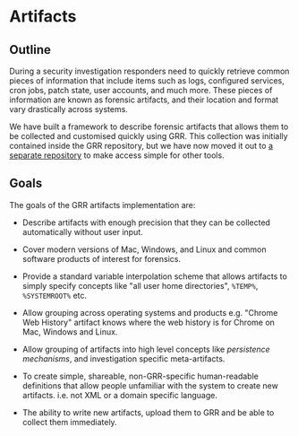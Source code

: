 # Artifacts

## Outline

During a security investigation responders need to quickly retrieve common
pieces of information that include items such as logs, configured services, cron
jobs, patch state, user accounts, and much more. These pieces of information are
known as forensic artifacts, and their location and format vary drastically
across systems.

We have built a framework to describe forensic artifacts that allows them to be
collected and customised quickly using GRR. This collection was initially
contained inside the GRR repository, but we have now moved it out to [a separate
repository][artifact-repository] to make access simple for other tools.

## Goals

The goals of the GRR artifacts implementation are:

  - Describe artifacts with enough precision that they can be collected
    automatically without user input.

  - Cover modern versions of Mac, Windows, and Linux and common software
    products of interest for forensics.

  - Provide a standard variable interpolation scheme that allows artifacts to
    simply specify concepts like "all user home directories", `%TEMP%`,
    `%SYSTEMROOT%` etc.

  - Allow grouping across operating systems and products e.g. "Chrome
    Web History" artifact knows where the web history is for Chrome on Mac,
    Windows and Linux.

  - Allow grouping of artifacts into high level concepts like *persistence
    mechanisms*, and investigation specific meta-artifacts.

  - To create simple, shareable, non-GRR-specific human-readable definitions
    that allow people unfamiliar with the system to create new artifacts. i.e.
    not XML or a domain specific language.

  - The ability to write new artifacts, upload them to GRR and be able to
    collect them immediately.

[artifact-repository]: https://github.com/ForensicArtifacts/artifacts
